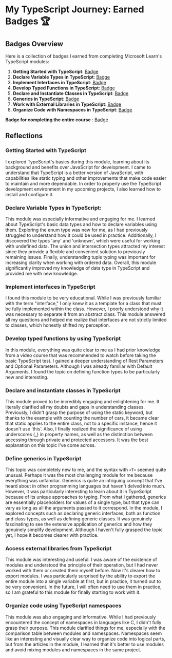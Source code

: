 # My TypeScript Journey: Earned Badges 🏆

## Badges Overview

Here is a collection of badges I earned from completing Microsoft Learn's TypeScript modules:

1. **Getting Started with TypeScript**: [Badge](https://learn.microsoft.com/api/achievements/share/en-us/aauroraaborealis-0777/3XLEG5QH?sharingId=7D8BAE7EDEBE68A)
2. **Declare Variable Types in TypeScript**: [Badge](https://learn.microsoft.com/api/achievements/share/en-us/aauroraaborealis-0777/3XLKQWRH?sharingId=7D8BAE7EDEBE68A)
3. **Implement Interfaces in TypeScript**: [Badge](https://learn.microsoft.com/api/achievements/share/en-us/aauroraaborealis-0777/WAC3DGKN?sharingId=7D8BAE7EDEBE68A)
4. **Develop Typed Functions in TypeScript**: [Badge](https://learn.microsoft.com/api/achievements/share/en-us/aauroraaborealis-0777/FZ3ZMH5X?sharingId=7D8BAE7EDEBE68A)
5. **Declare and Instantiate Classes in TypeScript**: [Badge](https://learn.microsoft.com/api/achievements/share/en-us/aauroraaborealis-0777/N7UEXN5F?sharingId=7D8BAE7EDEBE68A)
6. **Generics in TypeScript**: [Badge](https://learn.microsoft.com/api/achievements/share/en-us/aauroraaborealis-0777/DGEHZY2J?sharingId=7D8BAE7EDEBE68A)
7. **Work with External Libraries in TypeScript**: [Badge](https://learn.microsoft.com/api/achievements/share/en-us/aauroraaborealis-0777/9N5V6ZHU?sharingId=7D8BAE7EDEBE68A)
8. **Organize Code with Namespaces in TypeScript**: [Badge](https://learn.microsoft.com/api/achievements/share/en-us/aauroraaborealis-0777/N7UB38HF?sharingId=7D8BAE7EDEBE68A)

**Badge for completing the entire course** : [Badge](https://learn.microsoft.com/api/achievements/share/en-us/aauroraaborealis-0777/WA9KUHHN?sharingId=7D8BAE7EDEBE68A)

## Reflections

### Getting Started with TypeScript

I explored TypeScript's basics during this module, learning about its background and benefits over JavaScript for development. I came to understand that TypeScript is a better version of JavaScript, with capabilities like static typing and other improvements that make code easier to maintain and more dependable. In order to properly use the TypeScript development environment in my upcoming projects, I also learned how to install and configure it.

### Declare Variable Types in TypeScript:

This module was especially informative and engaging for me. I learned about TypeScript's basic data types and how to declare variables using them. Exploring the enum type was new for me, as I had previously struggled to understand how it could be used in practice. Additionally, I discovered the types 'any' and 'unknown', which were useful for working with undefined data. The union and intersection types attracted my interest since they provide a flexible and convenient solution to previously remaining issues. Finally, understanding tuple typing was important for increasing clarity when working with ordered data. Overall, this module significantly improved my knowledge of data type in TypeScript and provided me with new knowledge.

### Implement interfaces in TypeScript

I found this module to be very educational. While I was previously familiar with the term "interface," I only knew it as a template for a class that must be fully implemented within the class. However, I poorly understood why it was necessary to separate it from an abstract class. This module answered all my questions and helped me realize that interfaces are not strictly limited to classes, which honestly shifted my perception.

### Develop typed functions by using TypeScript

In this module, everything was quite clear to me as I had prior knowledge from a video course that was recommended to watch before taking the basic TypeScript test. I gained a deeper understanding of Rest Parameters and Optional Parameters. Although I was already familiar with Default Arguments, I found the topic on defining function types to be particularly new and interesting.

### Declare and instantiate classes in TypeScript

This module proved to be incredibly engaging and enlightening for me. It literally clarified all my doubts and gaps in understanding classes. Previously, I didn't grasp the purpose of using the static keyword, but thanks to the example with counting the number of cars, it became clear that static applies to the entire class, not to a specific instance, hence it doesn't use ‘this’. Also, I finally realized the significance of using underscores (_) in property names, as well as the distinction between accessing through private and protected accessors. It was the best explanation on this topic I've come across.

### Define generics in TypeScript

This topic was completely new to me, and the syntax with `<T>` seemed quite unusual. Perhaps it was the most challenging module for me because everything was unfamiliar. Generics is quite an intriguing concept that I've heard about in other programming languages but haven't delved into much. However, it was particularly interesting to learn about it in TypeScript because of its unique approaches to typing. From what I gathered, generics are essentially placeholders for values of a single type, but that type can vary as long as all the arguments passed to it correspond. In the module, I explored concepts such as declaring generic interfaces, both as function and class types, as well as defining generic classes. It was genuinely fascinating to see the extensive application of generics and how they genuinely simplify development. Although I haven't fully grasped the topic yet, I hope it becomes clearer with practice.

### Access external libraries from TypeScript

This module was interesting and useful. I was aware of the existence of modules and understood the principle of their operation, but I had never worked with them or created them myself before. Now it's clearer how to export modules. I was particularly surprised by the ability to export the entire module into a single variable at first, but in practice, it turned out to be very convenient. In the future, I will often need to use them in practice, so I am grateful to this module for finally starting to work with it.

### Organize code using TypeScript namespaces

This module was also engaging and informative. While I had previously encountered the concept of namespaces in languages like C, I didn't fully grasp their purpose. This module clarified things for me, especially with the comparison table between modules and namespaces. Namespaces seem like an interesting and visually clear way to organize code into logical parts, but from the articles in the module, I learned that it's better to use modules and avoid mixing modules and namespaces in the same project.
